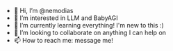 - 👋 Hi, I’m @nemodias
- 👀 I’m interested in LLM and BabyAGI
- 🌱 I’m currently learning everything! I'm new to this :)
- 💞️ I’m looking to collaborate on anything I can help on
- 📫 How to reach me: message me! 

<!---
nemodias/nemodias is a ✨ special ✨ repository because its `README.md` (this file) appears on your GitHub profile.
You can click the Preview link to take a look at your changes.
--->
